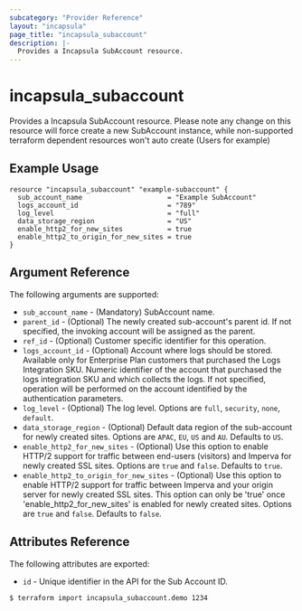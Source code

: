 ```yaml
---
subcategory: "Provider Reference"
layout: "incapsula"
page_title: "incapsula_subaccount"
description: |- 
  Provides a Incapsula SubAccount resource.
---
```


# incapsula_subaccount

Provides a Incapsula SubAccount resource. 
Please note any change on this resource will force create a new SubAccount instance, 
while non-supported terraform dependent resources won't auto create 
(Users for example) 

## Example Usage

```hcl
resource "incapsula_subaccount" "example-subaccount" {
  sub_account_name                     = "Example SubAccount"
  logs_account_id                      = "789"
  log_level                            = "full"
  data_storage_region                  = "US"
  enable_http2_for_new_sites           = true
  enable_http2_to_origin_for_new_sites = true
}
```

## Argument Reference

The following arguments are supported:

* `sub_account_name` - (Mandatory) SubAccount name.
* `parent_id` - (Optional) The newly created sub-account's parent id. If not specified, the invoking account will be assigned as the parent.
* `ref_id` - (Optional) Customer specific identifier for this operation.
* `logs_account_id` - (Optional) Account where logs should be stored. Available only for Enterprise Plan customers that purchased the Logs Integration SKU. Numeric identifier of the account that purchased the logs integration SKU and which collects the logs. If not specified, operation will be performed on the account identified by the authentication parameters.
* `log_level` - (Optional) The log level. Options are `full`, `security`, `none`, `default`.
* `data_storage_region` - (Optional) Default data region of the sub-account for newly created sites. Options are `APAC`, `EU`, `US` and `AU`. Defaults to `US`.
* `enable_http2_for_new_sites` - (Optional) Use this option to enable HTTP/2 support for traffic between end-users (visitors) and Imperva for newly created SSL sites. Options are `true` and `false`. Defaults to `true`.
* `enable_http2_to_origin_for_new_sites` - (Optional) Use this option to enable HTTP/2 support for traffic between Imperva and your origin server for newly created SSL sites. This option can only be 'true' once 'enable_http2_for_new_sites' is enabled for newly created sites. Options are `true` and `false`. Defaults to `false`.

## Attributes Reference

The following attributes are exported:

* `id` - Unique identifier in the API for the Sub Account ID.
```
$ terraform import incapsula_subaccount.demo 1234
```
